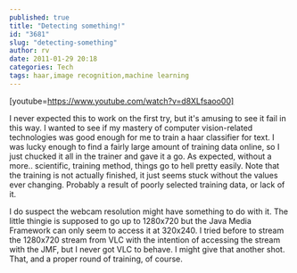 ```yaml
---
published: true
title: "Detecting something!"
id: "3681"
slug: "detecting-something"
author: rv
date: 2011-01-29 20:18
categories: Tech
tags: haar,image recognition,machine learning
---
```

[youtube=https://www.youtube.com/watch?v=d8XLfsaoo00]

I never expected this to work on the first try, but it's amusing to see it fail in this way. I wanted to see if my mastery of computer vision-related technologies was good enough for me to train a haar classifier for text. I was lucky enough to find a fairly large amount of training data online, so I just chucked it all in the trainer and gave it a go. As expected, without a more.. scientific, training method, things go to hell pretty easily. Note that the training is not actually finished, it just seems stuck without the values ever changing. Probably a result of poorly selected training data, or lack of it.

I do suspect the webcam resolution might have something to do with it. The little thingie is supposed to go up to 1280x720 but the Java Media Framework can only seem to access it at 320x240. I tried before to stream the 1280x720 stream from VLC with the intention of accessing the stream with the JMF, but I never got VLC to behave. I might give that another shot. That, and a proper round of training, of course.